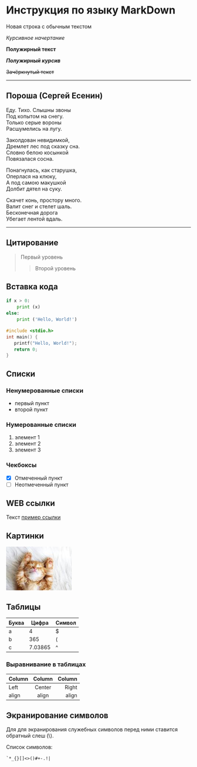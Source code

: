# Инструкция по языку MarkDown

Новая строка с обычным текстом

*Курсивное начертание*

**Полужирный текст**

***Полужирный курсив***

~~Зачёркнутый текст~~

***
## Пороша (Сергей Есенин)

<!---
для переноса внутри абзаца нужно поставить
в конце строки 2 или более пробела
--->
Еду. Тихо. Слышны звоны  
Под копытом на снегу.  
Только серые вороны  
Расшумелись на лугу.

Заколдован невидимкой,  
Дремлет лес под сказку сна.  
Словно белою косынкой  
Повязалася сосна.

<!---
или использовать обратный слеш
--->
Понагнулась, как старушка,\
Оперлася на клюку,\
А под самою макушкой\
Долбит дятел на суку.

Скачет конь, простору много.\
Валит снег и стелет шаль.\
Бесконечная дорога\
Убегает лентой вдаль.
___
## Цитирование
> Первый уровень
>> Второй уровень

## Вставка кода
```python
if x > 0:
	print (x)
else:
	print ('Hello, World!')
```

```c
#include <stdio.h>
int main() {
   printf("Hello, World!");
   return 0;
}
```

## Списки

### Ненумерованные списки
* первый пункт
* второй пункт

### Нумерованные списки
1. элемент 1
2. элемент 2
3. элемент 3

### Чекбоксы
- [x] Отмеченный пункт
- [ ] Неотмеченный пункт

## WEB ссылки

Текст [пример ссылки](https://github.com "Перейти на Github")

## Картинки

![Котэ](cat.jpg)

## Таблицы

Буква| Цифра |Символ
-----|-------|------
a    | 4     | $
b    | 365   | (
c    |7.03865| ^  

### Выравнивание в таблицах

Column | Column | Column
:----- | :----: | -----:
Left   | Center | Right
align  | align  | align

## Экранирование символов

Для для экранирования служебных символов перед ними ставится обратный слеш (\\).

Список символов:
```
`*_{}[]<>()#+-.!|
```